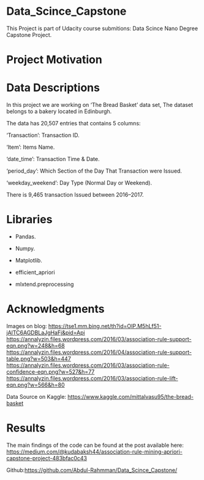 # Data_Scince_Capstone
This Project is part of Udacity course submitions: Data Scince Nano Degree Capstone Project.

# Project Motivation



# Data Descriptions

In this project we are working on ‘The Bread Basket’ data set,
The dataset belongs to a bakery located in Edinburgh.

The data has 20,507 entries that contains 5 columns:

‘Transaction’: Transaction ID.

‘Item’: Items Name.

‘date_time’: Transaction Time & Date.

‘period_day’: Which Section of the Day That Transaction were Issued.

‘weekday_weekend’: Day Type (Normal Day or Weekend).

There is 9,465 transaction Issued between 2016–2017.


# Libraries
* Pandas.

* Numpy.

* Matplotlib.

* efficient_apriori

* mlxtend.preprocessing



# Acknowledgments
Images on blog:
https://tse1.mm.bing.net/th?id=OIP.M5hLf51-jAlTC6AGDBLaJgHaFj&pid=Api
https://annalyzin.files.wordpress.com/2016/03/association-rule-support-eqn.png?w=248&h=68
https://annalyzin.files.wordpress.com/2016/04/association-rule-support-table.png?w=503&h=447
https://annalyzin.files.wordpress.com/2016/03/association-rule-confidence-eqn.png?w=527&h=77
https://annalyzin.files.wordpress.com/2016/03/association-rule-lift-eqn.png?w=566&h=80


Data Source on Kaggle:
https://www.kaggle.com/mittalvasu95/the-bread-basket

# Results

The main findings of the code can be found at the post available here:
https://medium.com/@kudabaksh44/association-rule-mining-apriori-capstone-project-483bfac0c43

Github:https://github.com/Abdul-Rahmman/Data_Scince_Capstone/
